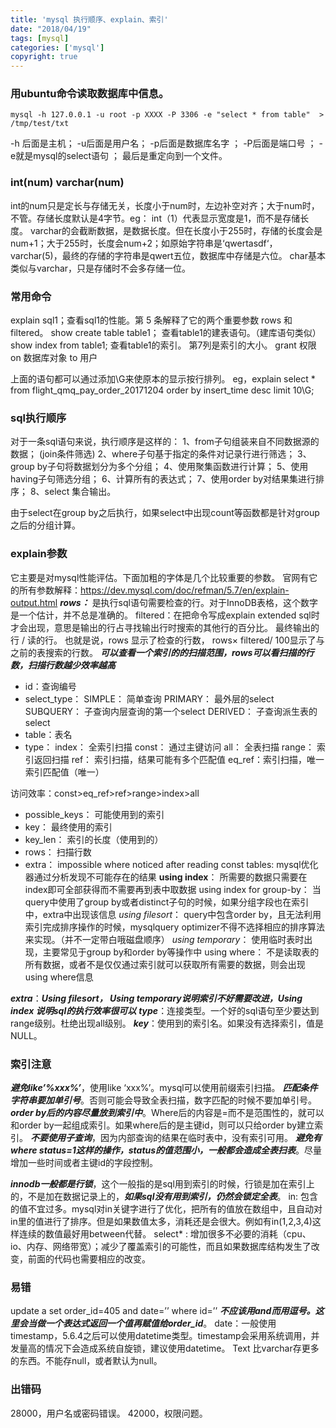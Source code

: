 ```yaml
---
title: 'mysql 执行顺序、explain、索引'
date: "2018/04/19"
tags: [mysql]
categories: ['mysql']
copyright: true
---
```

### 用ubuntu命令读取数据库中信息。
```
mysql -h 127.0.0.1 -u root -p XXXX -P 3306 -e "select * from table"  > /tmp/test/txt
```
-h 后面是主机； -u后面是用户名； -p后面是数据库名字 ； -P后面是端口号 ； -e就是mysql的select语句 ； 最后是重定向到一个文件。 

### int(num) varchar(num)
int的num只是定长与存储无关，长度小于num时，左边补空对齐；大于num时，不管。存储长度默认是4字节。eg： int（1）代表显示宽度是1，而不是存储长度。
varchar的会截断数据，是数据长度。但在长度小于255时，存储的长度会是num+1；大于255时，长度会num+2；如原始字符串是‘qwertasdf‘，varchar(5)，最终的存储的字符串是qwert五位，数据库中存储是六位。
char基本类似与varchar，只是存储时不会多存储一位。

### 常用命令
explain sql1；查看sql1的性能。第 5 条解释了它的两个重要参数 rows 和filtered。
show create table table1； 查看table1的建表语句。（建库语句类似）
show index from table1; 查看table1的索引。 第7列是索引的大小。
grant 权限 on 数据库对象 to 用户

上面的语句都可以通过添加\G来使原本的显示按行排列。
eg，explain select * from flight_qmq_pay_order_20171204 order by insert_time desc limit 10\G;
### sql执行顺序
对于一条sql语句来说，执行顺序是这样的：
1、from子句组装来自不同数据源的数据；
(join条件筛选)
2、where子句基于指定的条件对记录行进行筛选；
3、group by子句将数据划分为多个分组；
4、使用聚集函数进行计算；
5、使用having子句筛选分组；
6、计算所有的表达式；
7、使用order by对结果集进行排序；
8、select 集合输出。

由于select在group by之后执行，如果select中出现count等函数都是针对group之后的分组计算。
### explain参数
它主要是对mysql性能评估。下面加粗的字体是几个比较重要的参数。
官网有它的所有参数解释：https://dev.mysql.com/doc/refman/5.7/en/explain-output.html
**_rows：_** 是执行sql语句需要检查的行。对于InnoDB表格，这个数字是一个估计，并不总是准确的。
filtered：在把命令写成explain extended sql时才会出现，意思是输出的行占寻找输出行时搜索的其他行的百分比。 最终输出的行  /  读的行。 也就是说，rows 显示了检查的行数， rows× filtered/ 100显示了与之前的表搜索的行数。
       **_可以查看一个索引的的扫描范围，rows可以看扫描的行数，扫描行数越少效率越高_** 
- id：查询编号
- select_type：
  SIMPLE：    简单查询
  PRIMARY：   最外层的select
  SUBQUERY：  子查询内层查询的第一个select
  DERIVED：   子查询派生表的select
- table：表名
- type：
  index： 全索引扫描
  const： 通过主键访问
  all：   全表扫描
  range： 索引返回扫描
  ref：   索引扫描，结果可能有多个匹配值
  eq_ref：索引扫描，唯一索引匹配值（唯一） 

访问效率：const>eq_ref>ref>range>index>all

- possible_keys： 可能使用到的索引
- key： 最终使用的索引
- key_len： 索引的长度（使用到的）
- rows： 扫描行数
- extra：
  impossible where noticed after reading const tables: mysql优化器通过分析发现不可能存在的结果
  **using index**： 所需要的数据只需要在index即可全部获得而不需要再到表中取数据
  using index for group-by： 当query中使用了group by或者distinct子句的时候，如果分组字段也在索引中，extra中出现该信息
  _using filesort_： query中包含order by，且无法利用索引完成排序操作的时候，mysqlquery optimizer不得不选择相应的排序算法来实现。（并不一定带白哦磁盘顺序）
  _using temporary_： 使用临时表时出现，主要常见于group by和order by等操作中
  using where： 不是读取表的所有数据，或者不是仅仅通过索引就可以获取所有需要的数据，则会出现using where信息

**_extra_**：**_Using filesort， Using temporary说明索引不好需要改进，Using index 说明sql的执行效率很可以_**
**_type_**：连接类型。一个好的sql语句至少要达到range级别。杜绝出现all级别。
**_key_**：使用到的索引名。如果没有选择索引，值是NULL。

### 索引注意
**_避免like’%xxx%’_**，使用like ‘xxx%’。mysql可以使用前缀索引扫描。
**_匹配条件字符串要加单引号_**。否则可能会导致全表扫描，数字匹配的时候不要加单引号。
**_order by后的内容尽量放到索引中_**。Where后的内容是=而不是范围性的，就可以和order by一起组成索引。如果where后的是主键id，则可以只给order by建立索引。
**_不要使用子查询_**，因为内部查询的结果在临时表中，没有索引可用。
**_避免有where status=1这样的操作，status的值范围小，一般都会造成全表扫表_**。尽量增加一些时间或者主键id的字段控制。

**_innodb一般都是行锁_**，这个一般指的是sql用到索引的时候，行锁是加在索引上的，不是加在数据记录上的，**_如果sql没有用到索引，仍然会锁定全表_**。
in: 包含的值不宜过多。mysql对in关键字进行了优化，把所有的值放在数组中，且自动对in里的值进行了排序。但是如果数值太多，消耗还是会很大。例如有in(1,2,3,4)这样连续的数值最好用between代替。
select* : 增加很多不必要的消耗（cpu、io、内存、网络带宽）；减少了覆盖索引的可能性，而且如果数据库结构发生了改变，前面的代码也需要相应的改变。

### 易错
update a set order_id=405 and date=’’ where id=’’    **_不应该用and而用逗号。这里会当做一个表达式返回一个值再赋值给order_id_**。
date：一般使用timestamp，5.6.4之后可以使用datetime类型。timestamp会采用系统调用，并发量高的情况下会造成系统自旋锁，建议使用datetime。
Text 比varchar存更多的东西。不能存null，或者默认为null。

### 出错码
28000，用户名或密码错误。
42000，权限问题。